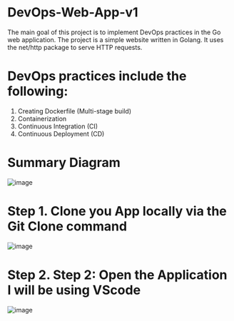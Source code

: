 # DevOps-Web-App-v1

The main goal of this project is to implement DevOps practices in the Go web application. The project is a simple website written in Golang. It uses the net/http package to serve HTTP requests.
# DevOps practices include the following:
1. Creating Dockerfile (Multi-stage build)
2. Containerization
3. Continuous Integration (CI)
4. Continuous Deployment (CD)
# Summary Diagram
![image](https://github.com/user-attachments/assets/99b3c34b-80de-451a-a628-e3f36ccffcfa)
# Step 1. Clone you App locally via the Git Clone command
![image](https://github.com/user-attachments/assets/d27c82ad-9b41-4929-8cf0-c8d871c83b18)
# Step 2. Step 2: Open the Application I will be using VScode
![image](https://github.com/user-attachments/assets/0b80916e-26d2-42cf-ab0d-07b077d97150)


